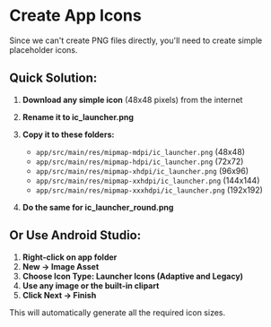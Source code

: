 # Create App Icons

Since we can't create PNG files directly, you'll need to create simple placeholder icons.

## Quick Solution:

1. **Download any simple icon** (48x48 pixels) from the internet
2. **Rename it to ic_launcher.png**
3. **Copy it to these folders:**
   - `app/src/main/res/mipmap-mdpi/ic_launcher.png` (48x48)
   - `app/src/main/res/mipmap-hdpi/ic_launcher.png` (72x72)
   - `app/src/main/res/mipmap-xhdpi/ic_launcher.png` (96x96)
   - `app/src/main/res/mipmap-xxhdpi/ic_launcher.png` (144x144)
   - `app/src/main/res/mipmap-xxxhdpi/ic_launcher.png` (192x192)

4. **Do the same for ic_launcher_round.png**

## Or Use Android Studio:

1. **Right-click on app folder**
2. **New → Image Asset**
3. **Choose Icon Type: Launcher Icons (Adaptive and Legacy)**
4. **Use any image or the built-in clipart**
5. **Click Next → Finish**

This will automatically generate all the required icon sizes.
